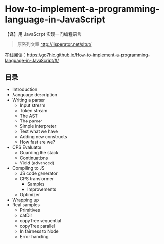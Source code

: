 # How-to-implement-a-programming-language-in-JavaScript
【译】用 JavaScript 实现一门编程语言
> 原系列文章 http://lisperator.net/pltut/

在线阅读：https://go7hic.github.io/How-to-implement-a-programming-language-in-JavaScript/#/

## 目录
- Introduction
- λanguage description
- Writing a parser
  - Input stream
  - Token stream
  - The AST
  - The parser
  - Simple interpreter
  - Test what we have
  - Adding new constructs
  - How fast are we?
- CPS Evaluator
  - Guarding the stack
  - Continuations
  - Yield (advanced)
- Compiling to JS
  - JS code generator
  - CPS transformer
    - Samples
    - Improvements
  - Optimizer
- Wrapping up
- Real samples
  - Primitives
  - catDir
  - copyTree sequential
  - copyTree parallel
  - In fairness to Node
  - Error handling
